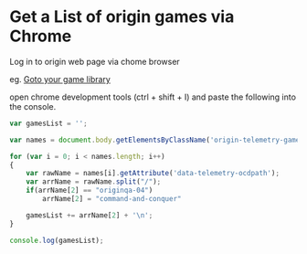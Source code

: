 # Get a List of origin games via Chrome

Log in to origin web page via chome browser

eg. [Goto your game library](https://www.origin.com/gbr/en-us/game-library)

open chrome development tools (ctrl + shift + I) and paste the following into the console.


```javascript
var gamesList = '';

var names = document.body.getElementsByClassName('origin-telemetry-gametile')

for (var i = 0; i < names.length; i++)
{
	var rawName = names[i].getAttribute('data-telemetry-ocdpath');
	var arrName = rawName.split("/");
	if(arrName[2] == "originqa-04")
		arrName[2] = "command-and-conquer"

	gamesList += arrName[2] + '\n';
}

console.log(gamesList);

```